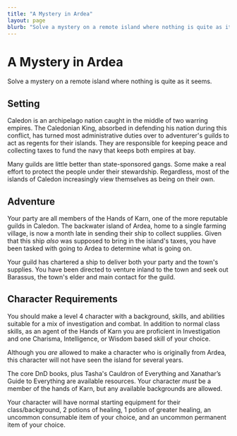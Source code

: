 ```yaml
---
title: "A Mystery in Ardea"
layout: page
blurb: "Solve a mystery on a remote island where nothing is quite as it seems."
---
```


# A Mystery in Ardea

Solve a mystery on a remote island where nothing is quite as it seems.

## Setting

Caledon is an archipelago nation caught in the middle of two warring empires. The Caledonian King, absorbed in defending his nation during this conflict, has turned most administrative duties over to adventurer's guilds to act as regents for their islands. They are responsible for keeping peace and collecting taxes to fund the navy that keeps both empires at bay.

Many guilds are little better than state-sponsored gangs. Some make a real effort to protect the people under their stewardship. Regardless, most of the islands of Caledon increasingly view themselves as being on their own.

## Adventure

Your party are all members of the Hands of Karn, one of the more reputable guilds in Caledon. The backwater island of Ardea, home to a single farming village, is now a month late in sending their ship to collect supplies. Given that this ship *also* was supposed to bring in the island's taxes, you have been tasked with going to Ardea to determine what is going on.

Your guild has chartered a ship to deliver both your party and the town's supplies. You have been directed to venture inland to the town and seek out Barassus, the town's elder and main contact for the guild.

## Character Requirements

You should make a level 4 character with a background, skills, and abilities suitable for a mix of investigation and combat. In addition to normal class skills, as an agent of the Hands of Karn you are proficient in Investigation and one Charisma, Intelligence, or Wisdom based skill of your choice.

Although you *are* allowed to make a character who is originally from Ardea, this character will not have seen the island for several years.

The core DnD books, plus Tasha's Cauldron of Everything and Xanathar’s Guide to Everything are available resources. Your character *must* be a member of the hands of Karn, but any available backgrounds are allowed.

Your character will have normal starting equipment for their class/background, 2 potions of healing, 1 potion of greater healing, an uncommon consumable item of your choice, and an uncommon permanent item of your choice.
